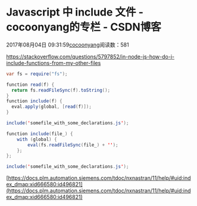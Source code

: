 # Javascript 中 include 文件 - cocoonyang的专栏 - CSDN博客





2017年08月04日 09:31:59[cocoonyang](https://me.csdn.net/cocoonyang)阅读数：581














https://stackoverflow.com/questions/5797852/in-node-js-how-do-i-include-functions-from-my-other-files







```java
var fs = require("fs");

function read(f) {
  return fs.readFileSync(f).toString();
}
function include(f) {
  eval.apply(global, [read(f)]);
}

include('somefile_with_some_declarations.js');
```










```java
function include(file_) {
    with (global) {
        eval(fs.readFileSync(file_) + '');
    };
};

include('somefile_with_some_declarations.js');
```

[https://docs.plm.automation.siemens.com/tdoc/nxnastran/11/help/#uid:index_dmap:xid666580:id496821](https://docs.plm.automation.siemens.com/tdoc/nxnastran/11/help/#uid:index_dmap:xid666580:id496821)





